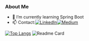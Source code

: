 ### About Me


- 🌱 I’m currently learning Spring Boot
- 📫 Contact:[![LinkedIn](https://img.shields.io/badge/linkedin-0077B5.svg?style=for-the-badge&logo=linkedin&logoColor=white)](https://www.linkedin.com/in/alpersener/)[![Medium](https://img.shields.io/badge/Medium-12100E?style=for-the-badge&logo=medium&logoColor=white)](https://medium.com/@alpersener)

  

[![Top Langs](https://github-readme-stats.vercel.app/api/top-langs/?username=alpersener)](https://github.com/anuraghazra/github-readme-stats)
![Readme Card](https://github-readme-stats.vercel.app/api/pin/?username=alpersener&repo=SpringBootProject)



